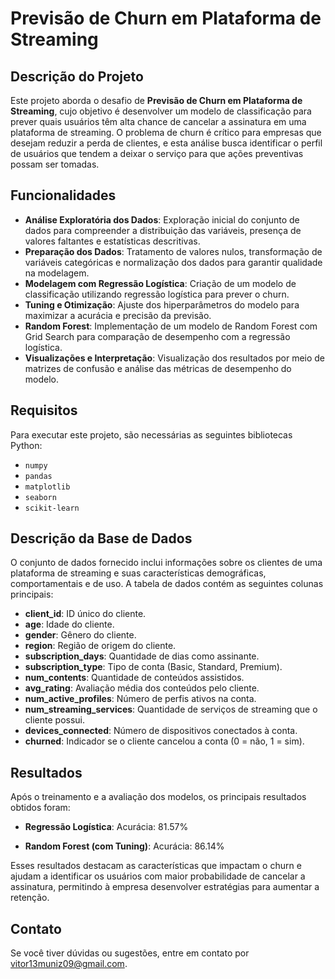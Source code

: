 # Previsão de Churn em Plataforma de Streaming

## Descrição do Projeto

Este projeto aborda o desafio de **Previsão de Churn em Plataforma de Streaming**, cujo objetivo é desenvolver um modelo de classificação para prever quais usuários têm alta chance de cancelar a assinatura em uma plataforma de streaming. O problema de churn é crítico para empresas que desejam reduzir a perda de clientes, e esta análise busca identificar o perfil de usuários que tendem a deixar o serviço para que ações preventivas possam ser tomadas.

## Funcionalidades

- **Análise Exploratória dos Dados**: Exploração inicial do conjunto de dados para compreender a distribuição das variáveis, presença de valores faltantes e estatísticas descritivas.
- **Preparação dos Dados**: Tratamento de valores nulos, transformação de variáveis categóricas e normalização dos dados para garantir qualidade na modelagem.
- **Modelagem com Regressão Logística**: Criação de um modelo de classificação utilizando regressão logística para prever o churn.
- **Tuning e Otimização**: Ajuste dos hiperparâmetros do modelo para maximizar a acurácia e precisão da previsão.
- **Random Forest**: Implementação de um modelo de Random Forest com Grid Search para comparação de desempenho com a regressão logística.
- **Visualizações e Interpretação**: Visualização dos resultados por meio de matrizes de confusão e análise das métricas de desempenho do modelo.

## Requisitos

Para executar este projeto, são necessárias as seguintes bibliotecas Python:

- `numpy`
- `pandas`
- `matplotlib`
- `seaborn`
- `scikit-learn`

## Descrição da Base de Dados

O conjunto de dados fornecido inclui informações sobre os clientes de uma plataforma de streaming e suas características demográficas, comportamentais e de uso. A tabela de dados contém as seguintes colunas principais:

- **client_id**: ID único do cliente.
- **age**: Idade do cliente.
- **gender**: Gênero do cliente.
- **region**: Região de origem do cliente.
- **subscription_days**: Quantidade de dias como assinante.
- **subscription_type**: Tipo de conta (Basic, Standard, Premium).
- **num_contents**: Quantidade de conteúdos assistidos.
- **avg_rating**: Avaliação média dos conteúdos pelo cliente.
- **num_active_profiles**: Número de perfis ativos na conta.
- **num_streaming_services**: Quantidade de serviços de streaming que o cliente possui.
- **devices_connected**: Número de dispositivos conectados à conta.
- **churned**: Indicador se o cliente cancelou a conta (0 = não, 1 = sim).

## Resultados

Após o treinamento e a avaliação dos modelos, os principais resultados obtidos foram:

- **Regressão Logística**:
  Acurácia: 81.57%

- **Random Forest (com Tuning)**:
  Acurácia: 86.14%

Esses resultados destacam as características que impactam o churn e ajudam a identificar os usuários com maior probabilidade de cancelar a assinatura, permitindo à empresa desenvolver estratégias para aumentar a retenção.

## Contato

Se você tiver dúvidas ou sugestões, entre em contato por [vitor13muniz09@gmail.com](mailto:vitor13muniz09@gmail.com).
